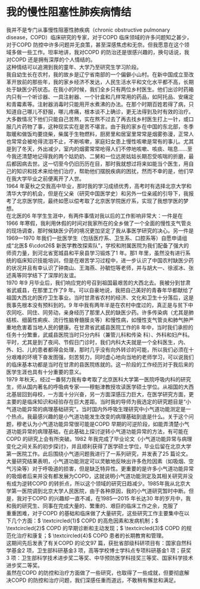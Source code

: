 # 我的慢性阻塞性肺疾病情结  
我并不是专门从事慢性阻塞性肺疾病（chronic obstructive pulmonary disease，COPD）临床研究的专家，对于COPD 临床领域的许多问题知之甚少，对于COPD 防控中许多问题并无良策，甚至深感焦虑和无奈。但我愿意在这个领域多做一些工作。坦率地讲，我对COPD 的防治还是很感兴趣的，换句话说，我对COPD 还是拥有深厚的个人情结的。  
这种情结可以追溯到我的童年、大学乃至研究生学习阶段。  
我自幼生长在农村，我的故乡是辽宁省南部的一个偏僻小山村。在新中国成立至改革开放前的那些年，我的家乡经济不发达，人民生活水平和文化水平都不高，长期处于缺医少药状态。在我小的时候，我们全乡只有两位乡村医生。他们出诊时药箱内只有一个听诊器、一具注射器、一个针盒和几样常用的药品，如阿托品、安痛定和青霉素等。注射器消毒时只能用开水煮沸的办法。在那个时期百姓若得了病，只知道自己哪儿不舒服，哪儿疼痛，根本谈不上确诊，更无法得到及时有效的治疗。大多数情况下他们只能自己苦熬，实在熬不过去了再去找乡村医生打上一针，或口服几片药物了事，这种现实实在是苦不堪言。由于我的家乡在中国的东北部，冬季取暖和做饭均要烧柴，柴属于生物燃料，厨房里和居室里常常是烟雾弥漫，正常人也常常会被呛得流泪不止，不断咳嗽，家庭妇女患上慢性咳嗽是常有的事儿。尤其是到了冬天，外出减少，室内的烟雾常常呛得人们不停地咳嗽、咳痰、喘息……至今我还清楚地记得我的两个姑奶奶、二舅和一位远房姑姑长期忍受咳喘的折磨，最后都因病去世。这一切至今仍旧历历在目，那时我就想过将来如能当个医生，用自己的知识和技术来给他们治疗，帮助他们摆脱疾病的困扰，然而不幸的是，他们早在我大学毕业之前便离开了人世。  
1964 年夏秋之交我高中毕业，那时我的学习成绩优秀，高考时有选择北京大学和清华大学的机会，但是在父亲（研究中国医学史）和另外一位亲戚的引导下，我报考了北京医学院，最终如愿以偿考取了北京医学院医疗系，实现了我想学医的梦想。  
在北医的6 年学生生涯中，有两件事情对我以后的工作影响非常大：一件是在1966 年寒假，我利用休假的时间对我家所在的全乡做了一个全面的慢性支气管炎的现场调查，那时候缺医少药的境况更加坚定了我从事医学研究的决心。另一件是1969—1970 年我们一批医学生（包括医疗系、卫生系、口腔系等）自愿申请组成“北医$ 6\cdot26$  新医学教改探索队”，学校和附属医院为我们配备了强大的师资力量，到河北省宽城县和平泉县学习锻炼了1 年。那1 年里，虽然没有进行系统的临床知识技能培训，但是在艰苦学习过程中，进一步认识了中国农村缺医少药的状况并且有幸认识了钟南山、王海燕、孙毓恺等老师，并与胡大一、徐淑冰、张述禹等同学结下了深厚的友谊。  
1970 年9 月毕业后，我们响应党的号召到祖国最艰苦的大西北去。我被分到甘肃省武威县，在那里工作了9 年。可以自豪地说，我把自己美好的青春年华都献给了祖国大西北的医疗卫生事业。当时甘肃省农村的经济、文化和卫生十分落后，这是我事先根本没有预料到的。9 年中我有两年半是在农村中度过的，真正是与贫下中农同吃、同住、同劳动，亲身经历了那里人民的缺医少药。许多传染病（尤其是肺结核、细菌性痢疾、流行性脑脊髓膜炎等）和慢性病，如慢性支气管炎和肺气肿严重地危害着当地人民的健康。在甘肃省武威县医院工作的8 年中，当时我们承担的任务十分繁重，武威县医院当时只分内科（兼管儿科和传染 科）、外科和妇产科。平时，尤其是到了夜间、节假日门诊时，我们内科大夫就是一个全科医生，内、外、妇、儿的患者都得会处理，那时几乎没有向外转诊的可能，所以我们必须在十分艰难的环境下奋发图强，刻苦努力，同时虚心地向当地的老师学习，可以说我们的临床基本功都是当时在甘肃的县医院练就的。这一阶段的工作经历对于我后来的医学生涯也具有十分重要的意义。  
1979 年秋天，经过一番努力我有幸考取了北京医科大学第一医院呼吸内科的研究生，师从国内著名的呼吸病专家——穆魁津教授攻读医学硕士学位。从祖国的大西北基层回到母校，一方面十分兴奋，另一方面深感压力巨大，在医学研究方面，更主要的是临床知识和经验存在巨大差距。当时我的导师为我选定的研究题目是“小气道功能异常的病理基础研究”。当时国内外呼吸生理研究中小气道功能测定是一个热点。我最感兴趣的是小气道功能发生改变的病理基础到底是什么。关于这个问题，穆老认为小气道功能异常很可能是COPD 早期的可逆阶段，如能弄清楚小气道功能异常的病理基础，在此基础上探讨逆转小气道功能异常的方法，有可能在COPD 的研究上会有所突破。1982 年我完成了毕业论文《小气道功能异常与病理变化之间关系的初步探讨》，并且顺利获得了医学硕士学位，毕业后留在北京大学第一医院工作。此后围绕小气道问题我进行了一系列研究，并发表了25 篇论文。大量研究结果表明，小气道功能测定可以灵敏地反映出许多危险因素（如吸烟、空气污染等）对于呼吸道的损害，但是缺乏特异性。更重要的是许多小气道功能异常的吸烟者后来并没有都发展为COPD，这就说明小气道功能测定及其相关研究并没有成为逆转COPD 的转折点，所以这个领域的研究日趋减少。1985年我从北京大学第一医院调到北京大学人民医院，由于各种原因，我的小气道研究暂时中断。但是，我对于COPD 的兴趣却一直不减，在1985—2015 年长达30 年的岁月中，我和我的研究生、同事在完成大量的、繁重的、艰巨的临床工作之余，克服了  
重重困难，对于COPD 的基础和临床做了大量研究，这些研究工作主要集中在以下几个方面：$ \textcircled{1}$    COPD 的高危因素和发病机制；$ \textcircled{2}$    COPD 的早期诊断和主动发现；$ \textcircled{3}$    COPD 的规范化治疗和康复；$ \textcircled{4}$    COPD 患者的长期教育和管理。  
这期间先后发表了有关COPD 的论文97 篇，获批省部级科研项目有：国家自然科学基金2 项，卫生部科研基金3 项，高等学校博士学科点专项科研基金1 项；获奖3 项：卫生部科学技术进步奖二等奖、中华预防医学科技奖三等奖、国家科学技术进步奖二等奖。  
虽然在COPD 的防控和治疗方面做了一些研究，也取得了一些成就，但要彻底解决COPD 的防控和治疗问题，我们深感任重而道远，不敢稍有懈怠和满足。  
